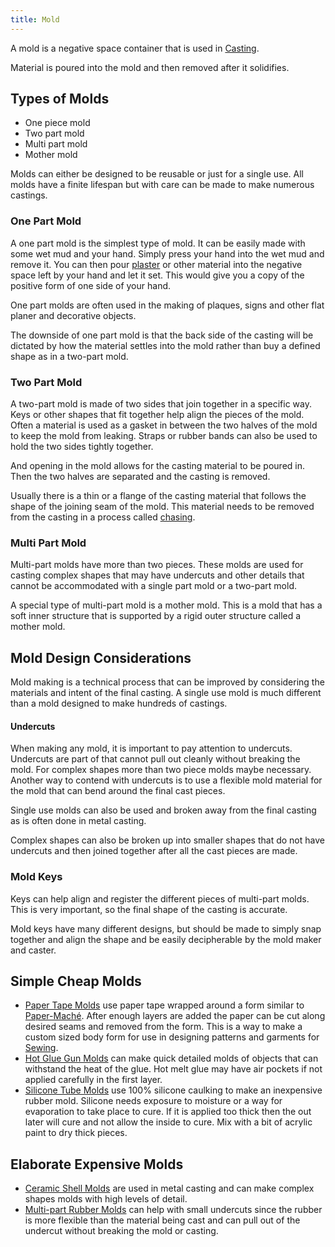 ```yaml
---
title: Mold
---
```


A mold is a negative space container that is used in [Casting](../metalworking/casting.md).

Material is poured into the mold and then removed after it solidifies.

## Types of Molds

- One piece mold
- Two part mold
- Multi part mold
- Mother mold

Molds can either be designed to be reusable or just for a single use. All molds have a finite lifespan but with care can be made to make numerous castings.

### One Part Mold

A one part mold is the simplest type of mold. It can be easily made with some wet mud and your hand. Simply press your hand into the wet mud and remove it. You can then pour [plaster](../sculpture/plaster.md) or other material into the negative space left by your hand and let it set. This would give you a copy of the positive form of one side of your hand.

One part molds are often used in the making of plaques, signs and other flat planer and decorative objects.

The downside of one part mold is that the back side of the casting will be dictated by how the material settles into the mold rather than buy a defined shape as in a two-part mold.

### Two Part Mold

A two-part mold is made of two sides that join together in a specific way. Keys or other shapes that fit together help align the pieces of the mold. Often a material is used as a gasket in between the two halves of the mold to keep the mold from leaking. Straps or rubber bands can also be used to hold the two sides tightly together.

And opening in the mold allows for the casting material to be poured in. Then the two halves are separated and the casting is removed.

Usually there is a thin or a flange of the casting material that follows the shape of the joining seam of the mold. This material needs to be removed from the casting in a process called [chasing](../metalworking/chasing.md).

### Multi Part Mold

Multi-part molds have more than two pieces. These molds are used for casting complex shapes that may have undercuts and other details that cannot be accommodated with a single part mold or a two-part mold.

A special type of multi-part mold is a mother mold. This is a mold that has a soft inner structure that is supported by a rigid outer structure called a mother mold.

## Mold Design Considerations

Mold making is a technical process that can be improved by considering the materials and intent of the final casting. A single use mold is much different than a mold designed to make hundreds of castings.

#### Undercuts

When making any mold, it is important to pay attention to undercuts. Undercuts are part of that cannot pull out cleanly without breaking the mold. For complex shapes more than two piece molds maybe necessary. Another way to contend with undercuts is to use a flexible mold material for the mold that can bend around the final cast pieces.

Single use molds can also be used and broken away from the final casting as is often done in metal casting.

Complex shapes can also be broken up into smaller shapes that do not have undercuts and then joined together after all the cast pieces are made.

### Mold Keys

Keys can help align and register the different pieces of multi-part molds. This is very important, so the final shape of the casting is accurate.

Mold keys have many different designs, but should be made to simply snap together and align the shape and be easily decipherable by the mold maker and caster.

## Simple Cheap Molds

- [Paper Tape Molds](../sculpture/paper-tape-molds.md) use paper tape wrapped around a form similar to [Paper-Maché](../sculpture/paper-mach%C3%A9.md). After enough layers are added the paper can be cut along desired seams and removed from the form. This is a way to make a custom sized body form for use in designing patterns and garments for [Sewing](../sewing/sewing.md).
- [Hot Glue Gun Molds](hot-glue-gun-molds.md) can make quick detailed molds of objects that can withstand the heat of the glue. Hot melt glue may have air pockets if not applied carefully in the first layer.
- [Silicone Tube Molds](../sculpture/silicone-tube-molds.md) use 100% silicone caulking to make an inexpensive rubber mold. Silicone needs exposure to moisture or a way for evaporation to take place to cure. If it is applied too thick then the out later will cure and not allow the inside to cure. Mix with a bit of acrylic paint to dry thick pieces.

## Elaborate Expensive Molds

- [Ceramic Shell Molds](../metalworking/ceramic-shell-molds.md) are used in metal casting and can make complex shapes molds with high levels of detail.
- [Multi-part Rubber Molds](../sculpture/multi-part-rubber-molds.md) can help with small undercuts since the rubber is more flexible than the material being cast and can pull out of the undercut without breaking the mold or casting.
